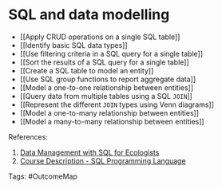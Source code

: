# SQL and data modelling

- [[Apply CRUD operations on a single SQL table]]
- [[Identify basic SQL data types]]
- [[Use filtering criteria in a SQL query for a single table]]
- [[Sort the results of a SQL query for a single table]]
- [[Create a SQL table to model an entity]]
- [[Use SQL group functions to report aggregate data]]
- [[Model a one-to-one relationship between entities]]
- [[Query data from multiple tables using a SQL `JOIN`]]
- [[Represent the different `JOIN` types using Venn diagrams]]
- [[Model a one-to-many relationship between entities]]
- [[Model a many-to-many relationship between entities]]

References:
1. [Data Management with SQL for Ecologists](https://datacarpentry.org/sql-ecology-lesson/)
2. [Course Description - SQL Programming Language](https://drive.google.com/file/d/1CJBUFh-8hqIcrWCbdPY34XWWE9ejyNKV/view?usp=sharing)

Tags: #OutcomeMap